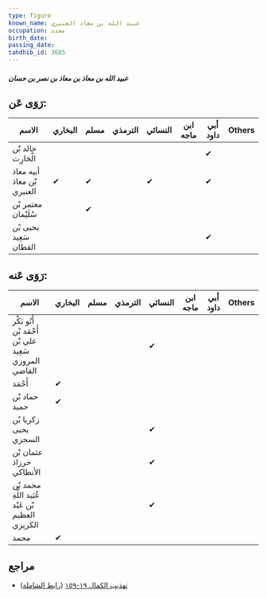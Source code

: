 ```yaml
---
type: figure
known_name: عبيد الله بن معاذ العنبري
occupation: محدث
birth_date:
passing_date:
tahdhib_id: 3685
---
```

##### عبيد الله بن معاذ بن معاذ بن نصر بن حسان

## رَوَى عَن:
| الاسم                      | البخاري | مسلم | الترمذي | النسائي | ابن ماجه | أبي داود | Others |
| -------------------------- | ------- | ---- | ------- | ------- | -------- | -------- | ------ |
| خالد بْن الْحَارِث         |         |      |         |         |          | ✔        |        |
| أبيه معاذ بْن معاذ العنبري | ✔       | ✔    |         | ✔       |          | ✔        |        |
| معتمر بْن سُلَيْمان        |         | ✔    |         |         |          |          |        |
| يحيى بْن سَعِيد القطان     |         |      |         |         |          | ✔        |        |
## رَوَى عَنه:
| الاسم                                                 | البخاري | مسلم | الترمذي | النسائي | ابن ماجه | أبي داود | Others |
| ----------------------------------------------------- | ------- | ---- | ------- | ------- | -------- | -------- | ------ |
| أَبُو بَكْر أَحْمَد بْن علي بْن سَعِيد المروزي القاضي |         |      |         | ✔       |          |          |        |
| أَحْمَد                                               | ✔       |      |         |         |          |          |        |
| حماد بْن حميد                                         | ✔       |      |         |         |          |          |        |
| زكريا بْن يحيى السجزي                                 |         |      |         | ✔       |          |          |        |
| عثمان بْن خرزاذ الأنطاكي                              |         |      |         | ✔       |          |          |        |
| محمد بْن عُبَيد اللَّهِ بْن عَبْد العظيم الكريزي      |         |      |         | ✔       |          |          |        |
| محمد                                                  | ✔       |      |         |         |          |          |        |
## مراجع
- [تهذيب الكمال ١٩-١٥٩](obsidian://open?vault=Tahdhib-al-Kamal&file=Figures/٣٦٨٥-عبيد%20الله%20بن%20معاذ%20بن%20معاذ%20بن%20نصر%20بن%20حسان) ([رابط الشاملة](https://shamela.ws/book/3722/9733))